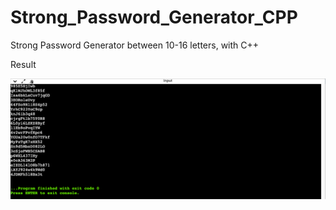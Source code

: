 # Strong_Password_Generator_CPP
Strong Password Generator between 10-16 letters, with C++

<p>Result</p>
<img src="img/Screen Shot 2023-04-24 at 10.07.24 AM.png">
